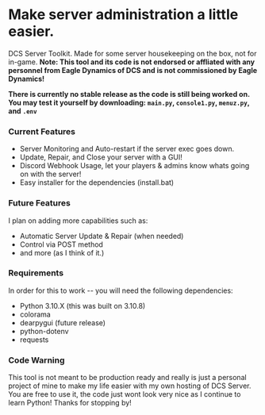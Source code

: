 # Make server administration a little easier.
DCS Server Toolkit. Made for some server housekeeping on the box, not for in-game.
**Note: This tool and its code is not endorsed or affliated with any personnel from Eagle Dynamics of DCS and is not commissioned by Eagle Dynamics!**

**There is currently no stable release as the code is still being worked on. You may test it yourself by downloading: `main.py`, `console1.py`, `menuz.py`, and `.env`**

### Current Features

- Server Monitoring and Auto-restart if the server exec goes down.
- Update, Repair, and Close your server with a GUI!
- Discord Webhook Usage, let your players & admins know whats going on with the server!
- Easy installer for the dependencies (install.bat)

### Future Features
I plan on adding more capabilities such as:
- Automatic Server Update & Repair (when needed)
- Control via POST method
- and more (as I think of it.)

### Requirements
In order for this to work -- you will need the following dependencies:
- Python 3.10.X (this was built on 3.10.8)
- colorama
- dearpygui (future release)
- python-dotenv
- requests

### Code Warning
This tool is not meant to be production ready and really is just a personal project of mine to make my life easier with my own hosting of DCS Server. You are free to use it, the code just wont look very nice as I continue to learn Python!
Thanks for stopping by!
